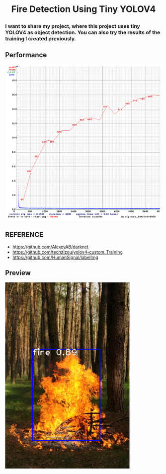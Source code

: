 <h1 align="center">
<p align="center">Fire Detection Using Tiny YOLOV4</p>

  

### I want to share my project, where this project uses tiny YOLOV4 as object detection. You can also try the results of the training I created previously.

## Performance
<img src="https://github.com/MrTwntyTwo/Fire_detection_tinyYOLOV4/blob/b24882b1c72c326535fedaad50e84dd857012c7f/assets/chart.png" alt="ss app" width="800">
  
  
  
  
## REFERENCE
 - https://github.com/AlexeyAB/darknet
 - https://github.com/techzizou/yolov4-custom_Training
 - https://github.com/HumanSignal/labelImg


## Preview 
  
<img src="https://github.com/MrTwntyTwo/Fire_detection_tinyYOLOV4/blob/b24882b1c72c326535fedaad50e84dd857012c7f/assets/train10.png" alt="ss app" width="400">

  
